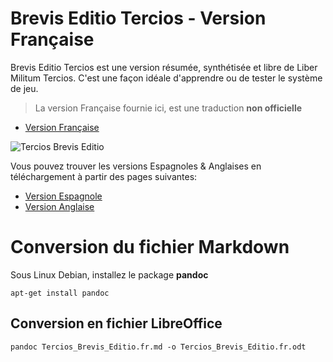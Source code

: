 # Brevis Editio Tercios - Version Française

Brevis Editio Tercios est une version résumée, synthétisée et libre de Liber Militum Tercios. C'est une façon idéale d'apprendre ou de tester le système de jeu.

> La version Française fournie ici, est une traduction **non officielle**

* [Version Française](Tercios_Brevis_Editio.fr.md)

![Tercios Brevis Editio](http://thierry.bugeat.free.fr/misc/Tercios_Brevis_Editio/images/couverture.small.jpg "Tercios Brevis Editio")

Vous pouvez trouver les versions Espagnoles & Anglaises en téléchargement à partir des pages suivantes:
* [Version Espagnole](http://released.elkraken.es/brevis-editio/)
* [Version Anglaise](http://released.elkraken.es/en/brevis-editio/)

# Conversion du fichier Markdown 

Sous Linux Debian, installez le package **pandoc**


    apt-get install pandoc

## Conversion en fichier LibreOffice


    pandoc Tercios_Brevis_Editio.fr.md -o Tercios_Brevis_Editio.fr.odt
    
